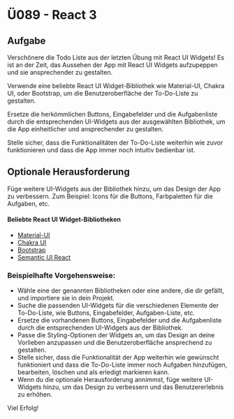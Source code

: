 # Ü089 - React 3

## Aufgabe

Verschönere die Todo Liste aus der letzten Übung mit React UI Widgets! Es ist an der Zeit, das Aussehen der App mit React UI Widgets aufzupeppen und sie ansprechender zu gestalten.

Verwende eine beliebte React UI Widget-Bibliothek wie Material-UI, Chakra UI, oder Bootstrap, um die Benutzeroberfläche der To-Do-Liste zu gestalten.

Ersetze die herkömmlichen Buttons, Eingabefelder und die Aufgabenliste durch die entsprechenden UI-Widgets aus der ausgewählten Bibliothek, um die App einheitlicher und ansprechender zu gestalten.

Stelle sicher, dass die Funktionalitäten der To-Do-Liste weiterhin wie zuvor funktionieren und dass die App immer noch intuitiv bedienbar ist.

## Optionale Herausforderung

Füge weitere UI-Widgets aus der Bibliothek hinzu, um das Design der App zu verbessern. Zum Beispiel: Icons für die Buttons, Farbpaletten für die Aufgaben, etc.

#### Beliebte React UI Widget-Bibliotheken

- [Material-UI](https://material-ui.com/)
- [Chakra UI](https://chakra-ui.com/)
- [Bootstrap](https://react-bootstrap.github.io/)
- [Semantic UI React](https://react.semantic-ui.com/)

### Beispielhafte Vorgehensweise:

- Wähle eine der genannten Bibliotheken oder eine andere, die dir gefällt, und importiere sie in dein Projekt.
- Suche die passenden UI-Widgets für die verschiedenen Elemente der To-Do-Liste, wie Buttons, Eingabefelder, Aufgaben-Liste, etc.
- Ersetze die vorhandenen Buttons, Eingabefelder und die Aufgabenliste durch die entsprechenden UI-Widgets aus der Bibliothek.
- Passe die Styling-Optionen der Widgets an, um das Design an deine Vorlieben anzupassen und die Benutzeroberfläche ansprechend zu gestalten.
- Stelle sicher, dass die Funktionalität der App weiterhin wie gewünscht funktioniert und dass die To-Do-Liste immer noch Aufgaben hinzufügen, bearbeiten, löschen und als erledigt markieren kann.
- Wenn du die optionale Herausforderung annimmst, füge weitere UI-Widgets hinzu, um das Design zu verbessern und das Benutzererlebnis zu erhöhen.

Viel Erfolg!

